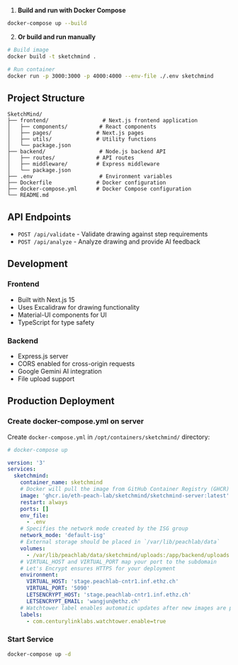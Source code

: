 1. **Build and run with Docker Compose**
```bash
docker-compose up --build
```

2. **Or build and run manually**
```bash
# Build image
docker build -t sketchmind .

# Run container
docker run -p 3000:3000 -p 4000:4000 --env-file ./.env sketchmind
```

## Project Structure

```
SketchMind/
├── frontend/                 # Next.js frontend application
│   ├── components/          # React components
│   ├── pages/              # Next.js pages
│   ├── utils/              # Utility functions
│   └── package.json
├── backend/                 # Node.js backend API
│   ├── routes/             # API routes
│   ├── middleware/         # Express middleware
│   └── package.json
├── .env                     # Environment variables
├── Dockerfile              # Docker configuration
├── docker-compose.yml      # Docker Compose configuration
└── README.md
```

## API Endpoints

- `POST /api/validate` - Validate drawing against step requirements
- `POST /api/analyze` - Analyze drawing and provide AI feedback

## Development

### Frontend
- Built with Next.js 15
- Uses Excalidraw for drawing functionality
- Material-UI components for UI
- TypeScript for type safety

### Backend  
- Express.js server
- CORS enabled for cross-origin requests
- Google Gemini AI integration
- File upload support

## Production Deployment

### Create docker-compose.yml on server

Create `docker-compose.yml` in `/opt/containers/sketchmind/` directory:

```yaml
# docker-compose up

version: '3'
services:
  sketchmind:
    container_name: sketchmind
    # Docker will pull the image from GitHub Container Registry (GHCR)
    image: 'ghcr.io/eth-peach-lab/sketchmind/sketchmind-server:latest'
    restart: always
    ports: []
    env_file:
      - .env
    # Specifies the network mode created by the ISG group
    network_mode: 'default-isg'
    # External storage should be placed in `/var/lib/peachlab/data`
    volumes:
      - /var/lib/peachlab/data/sketchmind/uploads:/app/backend/uploads
    # VIRTUAL_HOST and VIRTUAL_PORT map your port to the subdomain
    # Let's Encrypt ensures HTTPS for your deployment
    environment:
      VIRTUAL_HOST: 'stage.peachlab-cntr1.inf.ethz.ch'
      VIRTUAL_PORT: '5090'
      LETSENCRYPT_HOST: 'stage.peachlab-cntr1.inf.ethz.ch'
      LETSENCRYPT_EMAIL: 'wangjun@ethz.ch'
    # Watchtower label enables automatic updates after new images are pushed to GHCR
    labels:
      - com.centurylinklabs.watchtower.enable=true
```

### Start Service

```bash
docker-compose up -d
```



<!-- 
## Getting Started

First, run the development server:

```bash
npm run dev
# or
yarn dev
# or
pnpm dev
# or
bun dev
```

Open [http://localhost:3000](http://localhost:3000) with your browser to see the result.

You can start editing the page by modifying `app/page.tsx`. The page auto-updates as you edit the file.

This project uses [`next/font`](https://nextjs.org/docs/app/building-your-application/optimizing/fonts) to automatically optimize and load [Geist](https://vercel.com/font), a new font family for Vercel.
 -->
